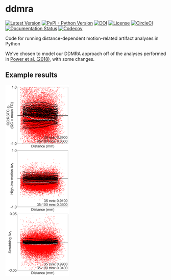 # ddmra

[![Latest Version](https://img.shields.io/pypi/v/ddmra.svg)](https://pypi.python.org/pypi/ddmra/)
[![PyPI - Python Version](https://img.shields.io/pypi/pyversions/ddmra.svg)](https://pypi.python.org/pypi/ddmra/)
[![DOI](https://zenodo.org/badge/150098665.svg)](https://zenodo.org/badge/latestdoi/150098665)
[![License](https://img.shields.io/badge/License-LGPL%202.1-blue.svg)](https://opensource.org/licenses/LGPL-2.1)
[![CircleCI](https://circleci.com/gh/ME-ICA/ddmra.svg?style=shield)](https://circleci.com/gh/ME-ICA/ddmra)
[![Documentation Status](https://readthedocs.org/projects/ddmra/badge/?version=latest)](http://ddmra.readthedocs.io/en/latest/?badge=latest)
[![Codecov](https://codecov.io/gh/me-ica/ddmra/branch/main/graph/badge.svg)](https://codecov.io/gh/me-ica/ddmra)

Code for running distance-dependent motion-related artifact analyses in Python

We've chosen to model our DDMRA approach off of the analyses performed in
[Power et al. (2018)](https://doi.org/10.1073/pnas.1720985115), with some changes.

## Example results

<img src="docs/_static/example_results.png" alt="Example results" width="200"/>
